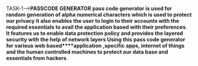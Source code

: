 TASK-1-->**PASSCODE GENERATOR**
**pass code generator is used for random generation of  alpha numerical characters which is used to protect our privacy 
it also enables the user to login to their accounts with the required essentials to avail the application based with their preferences**.
**It features us to enable data protection policy and provides the layered security with the help of network layers
Using this pass code generator for various web based****application ,specific apps, internet of things and the human controlled machines to protect our data base and essentials from hackers**.
